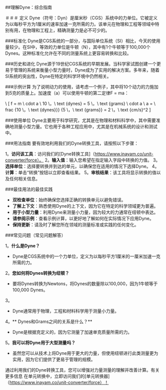 ##理解Dyne：综合指南

＃＃＃ 定义
Dyne（符号：Dyn）是厘米秒（CGS）系统中的力单位。它被定义为以每秒平方为1厘米的速率加速一克所需的力。该单元在物理和工程等领域中特别有用，在物理和工程上，精确测量力是必不可少的。

###标准化
Dyne是CGS系统的一部分，与国际单位系统（SI）相比，今天的使用量较少。在SI中，等效的力单位是牛顿（N），其中有1个牛顿等于100,000个Dynes。这种标准化允许在不同的测量系统上更容易转换和比较。

###历史和进化
Dyne源于19世纪CGS系统的早期发展。当科学家试图创建一个更易于管理的系统来衡量小型力量时，Dyne成为了实用的解决方案。多年来，随着SI系统的突出性，Dyne在特定的科学环境中仍然相关。

###示例计算
为了说明动力的使用，请考虑一个例子，其中将10个动力的力施加到5克的质量上。加速度（a）可以使用牛顿的第二定律F = ma：

\ [
f = m \ cdot a \\
10 \，\ text {dynes} = 5 \，\ text {grams} \ cdot a \\
a = \ frac {10 \，\ text {dynes}}} {5 \，\ text {grams}} = 2 \，\ text {cm/s}^2
\]

###使用单位
Dyne主要用于科学研究，尤其是在物理和材料科学中，其中需要准确地测量小型力量。它也用于各种工程应用中，尤其是在机械系统的设计和测试中。

###用法指南
要有效地利用我们的Dyne转换工具，请按照以下步骤：

1。**访问该工具**：访问我们的[Dyne转换工具]（https://www.inayam.co/unit-converter/force）。
2。**输入值**：输入您希望在指定输入字段中转换的力值。
3。**选择单位**：选择要转换并到达的单元，以确保您在适用的情况下选择Dyne。
4。**计算**：单击“转换”按钮以立即查看结果。
5。**审核结果**：该工具将显示转换的值以及任何相关信息。

###最佳用法的最佳实践
-  **双检查单位**：始终确保您选择正确的转换单元以避免错误。
-  **了解上下文**：熟悉使用Dyne的上下文，因为它在特定的科学领域更为普遍。
-  **用于小型力量**：利用Dyne来测量小力量，因为较大的力通常在纽顿中表达。
-  **请参阅示例**：查看示例计算，以更好地了解如何在实际情况下应用Dyne。
-  **保持更新**：请及时了解您所在领域的测量标准或实践的任何变化。

###常见问题（常见问题解答）

1。**什么是Dyne？**
-  Dyne是CGS系统中的一个力单位，定义为以每秒平方1厘米的一厘米加速一克所需的力。

2。**您如何将Dynes转换为纽顿？**
- 要将Dynes转换为Newtons，将Dynes的数量除以100,000，因为1牛顿等于100,000 Dynes。

3。
-  Dyne通常用于物理，工程和材料科学用于测量小力量。

4。** Dynes和Grams之间的关系是什么？**
-  Dyne是根据克定义的，因为它测量了加速单克质量所需的力。

5。**我可以将Dyne用于大型测量吗？**
- 虽然您可以从技术上将Dyne用于更大的力量，但使用纽顿进行此类测量更为实用，因为它们提供了更易于管理的规模。

通过利用我们的Dyne转换工具，您可以增强对力量测量的理解并改善计算。有关更多信息 在单元转换中，立即访问我们的[单元转换器]（https://www.inayam.co/unit-converter/force）！